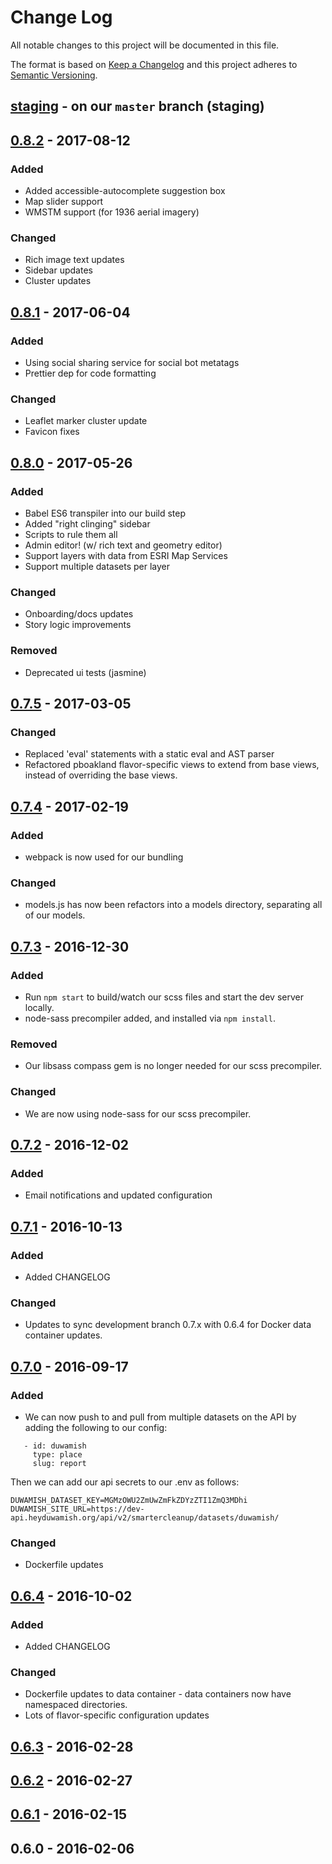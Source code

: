 # Change Log
All notable changes to this project will be documented in this file.

The format is based on [Keep a Changelog](http://keepachangelog.com/)
and this project adheres to [Semantic Versioning](http://semver.org/).

## [staging] - on our `master` branch (staging)

## [0.8.2] - 2017-08-12
### Added
 - Added accessible-autocomplete suggestion box
 - Map slider support
 - WMSTM support (for 1936 aerial imagery)
### Changed
 - Rich image text updates
 - Sidebar updates
 - Cluster updates

## [0.8.1] - 2017-06-04
### Added
 - Using social sharing service for social bot metatags
 - Prettier dep for code formatting
### Changed
 - Leaflet marker cluster update
 - Favicon fixes

## [0.8.0] - 2017-05-26
### Added
 - Babel ES6 transpiler into our build step
 - Added "right clinging" sidebar
 - Scripts to rule them all
 - Admin editor! (w/ rich text and geometry editor)
 - Support layers with data from ESRI Map Services
 - Support multiple datasets per layer
### Changed
 - Onboarding/docs updates
 - Story logic improvements
### Removed
 - Deprecated ui tests (jasmine)

## [0.7.5] - 2017-03-05
### Changed
 - Replaced 'eval' statements with a static eval and AST parser
 - Refactored pboakland flavor-specific views to extend from base views, instead of overriding the base views.

## [0.7.4] - 2017-02-19
### Added
 - webpack is now used for our bundling
### Changed
 - models.js has now been refactors into a models directory, separating all of our models.

## [0.7.3] - 2016-12-30
### Added
 - Run `npm start` to build/watch our scss files and start the dev server locally.
 - node-sass precompiler added, and installed via `npm install`.
### Removed
 - Our libsass compass gem is no longer needed for our scss precompiler.
### Changed
 - We are now using node-sass for our scss precompiler.


## [0.7.2] - 2016-12-02
### Added
 - Email notifications and updated configuration

## [0.7.1] - 2016-10-13
### Added
 - Added CHANGELOG
### Changed
 - Updates to sync development branch 0.7.x with 0.6.4 for Docker data container updates.

## [0.7.0] - 2016-09-17
### Added
 -  We can now push to and pull from multiple datasets on the API by adding the following to our config:

  ```
     - id: duwamish
       type: place
       slug: report

  ```

  Then we can add our api secrets to our .env as follows:

  ```
  DUWAMISH_DATASET_KEY=MGMzOWU2ZmUwZmFkZDYzZTI1ZmQ3MDhi
  DUWAMISH_SITE_URL=https://dev-api.heyduwamish.org/api/v2/smartercleanup/datasets/duwamish/
  ```

### Changed
 - Dockerfile updates

## [0.6.4] - 2016-10-02
### Added
 - Added CHANGELOG
### Changed
 - Dockerfile updates to data container - data containers now have namespaced directories.
 - Lots of flavor-specific configuration updates

## [0.6.3] - 2016-02-28

## [0.6.2] - 2016-02-27

## [0.6.1] - 2016-02-15

## 0.6.0 - 2016-02-06

[staging]: https://github.com/smartercleanup/platform/compare/0.8.1...master
[0.8.2]: https://github.com/smartercleanup/platform/compare/0.8.1...0.8.2
[0.8.1]: https://github.com/smartercleanup/platform/compare/0.8.0...0.8.1
[0.8.0]: https://github.com/smartercleanup/platform/compare/0.7.5...0.8.0
[0.7.5]: https://github.com/smartercleanup/platform/compare/0.7.4...0.7.5
[0.7.4]: https://github.com/smartercleanup/platform/compare/0.7.3...0.7.4
[0.7.3]: https://github.com/smartercleanup/platform/compare/0.7.2...0.7.3
[0.7.2]: https://github.com/smartercleanup/platform/compare/0.7.1...0.7.2
[0.7.1]: https://github.com/smartercleanup/platform/compare/0.7.0...0.7.1
[0.7.0]: https://github.com/smartercleanup/platform/compare/0.6.4...0.7.0
[0.6.4]: https://github.com/smartercleanup/platform/compare/0.6.3...0.6.4
[0.6.3]: https://github.com/smartercleanup/platform/compare/0.6.2...0.6.3
[0.6.2]: https://github.com/smartercleanup/platform/compare/0.6.1...0.6.2
[0.6.1]: https://github.com/smartercleanup/platform/compare/0.6.0...0.6.1
